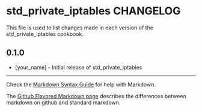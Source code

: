 # std_private_iptables CHANGELOG

This file is used to list changes made in each version of the std_private_iptables cookbook.

## 0.1.0
- [your_name] - Initial release of std_private_iptables

- - -
Check the [Markdown Syntax Guide](http://daringfireball.net/projects/markdown/syntax) for help with Markdown.

The [Github Flavored Markdown page](http://github.github.com/github-flavored-markdown/) describes the differences between markdown on github and standard markdown.
